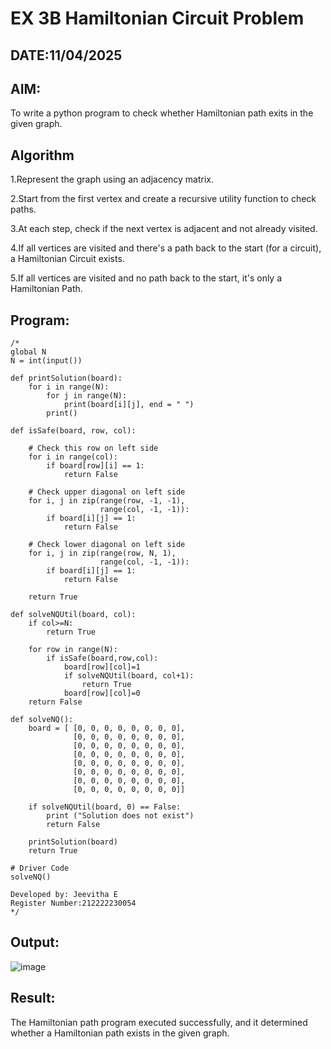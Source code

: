 # EX 3B Hamiltonian Circuit Problem
## DATE:11/04/2025
## AIM:
To write a python program to check whether Hamiltonian path exits in the given graph.

## Algorithm
1.Represent the graph using an adjacency matrix.

2.Start from the first vertex and create a recursive utility function to check paths.

3.At each step, check if the next vertex is adjacent and not already visited.

4.If all vertices are visited and there's a path back to the start (for a circuit), a Hamiltonian Circuit exists.

5.If all vertices are visited and no path back to the start, it's only a Hamiltonian Path. 
   

## Program:
```
/*
global N
N = int(input())
 
def printSolution(board):
    for i in range(N):
        for j in range(N):
            print(board[i][j], end = " ")
        print()
 
def isSafe(board, row, col):
 
    # Check this row on left side
    for i in range(col):
        if board[row][i] == 1:
            return False
 
    # Check upper diagonal on left side
    for i, j in zip(range(row, -1, -1),
                    range(col, -1, -1)):
        if board[i][j] == 1:
            return False
 
    # Check lower diagonal on left side
    for i, j in zip(range(row, N, 1),
                    range(col, -1, -1)):
        if board[i][j] == 1:
            return False
 
    return True
 
def solveNQUtil(board, col):
    if col>=N:
        return True
        
    for row in range(N):
        if isSafe(board,row,col):
            board[row][col]=1
            if solveNQUtil(board, col+1):
                return True
            board[row][col]=0
    return False
    
def solveNQ():
    board = [ [0, 0, 0, 0, 0, 0, 0, 0],
              [0, 0, 0, 0, 0, 0, 0, 0],
              [0, 0, 0, 0, 0, 0, 0, 0],
              [0, 0, 0, 0, 0, 0, 0, 0],
              [0, 0, 0, 0, 0, 0, 0, 0],
              [0, 0, 0, 0, 0, 0, 0, 0],
              [0, 0, 0, 0, 0, 0, 0, 0],
              [0, 0, 0, 0, 0, 0, 0, 0]]
 
    if solveNQUtil(board, 0) == False:
        print ("Solution does not exist")
        return False
 
    printSolution(board)
    return True
 
# Driver Code
solveNQ()

Developed by: Jeevitha E
Register Number:212222230054  
*/
```

## Output:

![image](https://github.com/user-attachments/assets/a838bb58-575e-48e1-aa28-48be3af31c7d)


## Result:
The Hamiltonian path program executed successfully, and it determined whether a Hamiltonian path exists in the given graph.
